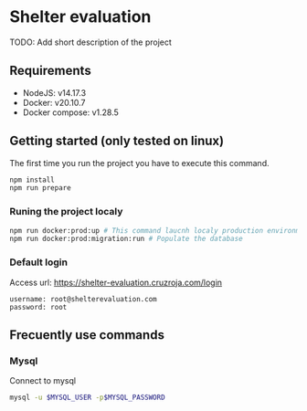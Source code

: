 # Shelter evaluation

TODO: Add short description of the project

## Requirements

* NodeJS: v14.17.3
* Docker: v20.10.7
* Docker compose: v1.28.5

## Getting started (only tested on linux)

The first time you run the project you have to execute this command.

```bash
npm install
npm run prepare
```

### Runing the project localy

```bash
npm run docker:prod:up # This command laucnh localy production environment
npm run docker:prod:migration:run # Populate the database
```

### Default login

Access url: https://shelter-evaluation.cruzroja.com/login

```
username: root@shelterevaluation.com
password: root
```

## Frecuently use commands

### Mysql

Connect to mysql
```bash
mysql -u $MYSQL_USER -p$MYSQL_PASSWORD
```
